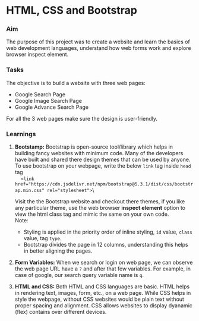 # HTML, CSS and Bootstrap
### Aim
The purpose of this project was to create a website and learn the basics of web development languages, understand how web forms work and explore browser inspect element.

### Tasks
The objective is to build a website with three web pages:
- Google Search Page
- Google Image Search Page
- Google Advance Search Page

For all the 3 web pages make sure the design is user-friendly.

### Learnings
1. **Bootstamp:**
Bootstrap is open-source tool/library which helps in building fancy websites with minimum code. Many of the developers have built and shared there design themes that can be used by anyone.\
To use bootstrap on your webpage, write the below ```link``` tag inside ```head``` tag\
&nbsp;
&nbsp;
```<link href="https://cdn.jsdelivr.net/npm/bootstrap@5.3.1/dist/css/bootstrap.min.css" rel="stylesheet">```\


   Visit the the Bootstrap website and checkout there themes, if you like any particular theme, use the web browser **inspect element** option to view the html class tag and mimic the same on your own code.\
   Note: 
   - Styling is applied in the priority order of inline styling, `id` value, `class` value, tag `type`. 
   - Bootstrap divides the page in 12 columns, understanding this helps in better aligning the pages.

2. **Form Variables:**
When we search or login on web page, we can observe the web page URL have a `?` and after that few variables. For example, in case of google, our search query variable name is `q`.

3. **HTML and CSS:**
Both HTML and CSS languages are basic. HTML helps in rendering text, images, form, etc., on a web page. While CSS helps in style the webpage, without CSS websites would be plain text without proper spacing and alignment. CSS allows websites to display dyanamic (flex) contains over different devices.


